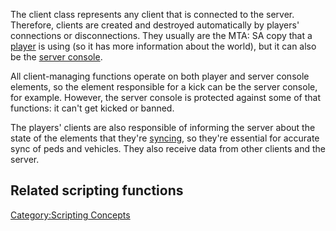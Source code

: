 The client class represents any client that is connected to the server. Therefore, clients are created and destroyed automatically by players' connections or disconnections. They usually are the MTA: SA copy that a [player](/docs/player.md "wikilink") is using (so it has more information about the world), but it can also be the [server console](/Element/Console.md "wikilink").

All client-managing functions operate on both player and server console elements, so the element responsible for a kick can be the server console, for example. However, the server console is protected against some of that functions: it can't get kicked or banned.

The players' clients are also responsible of informing the server about the state of the elements that they're [syncing](/docs/setelementsyncer.md "wikilink"), so they're essential for accurate sync of peds and vehicles. They also receive data from other clients and the server.

Related scripting functions
---------------------------

[Category:Scripting Concepts](/docs/category:scripting_concepts.md "wikilink")
